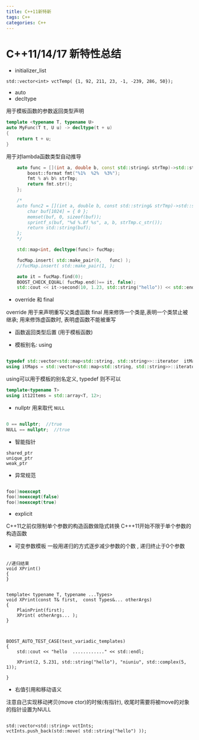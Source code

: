```yaml
---
title: C++11新特新
tags: C++
categories: C++
---
```


# C++11/14/17 新特性总结


- initializer_list

```
std::vector<int> vctTemp( {1, 92, 211, 23, -1, -239, 286, 50});
```






- auto 
- decltype

用于模板函数的参数返回类型声明
```cpp
template <typename T, typename U>
auto MyFunc(T t, U u) -> decltype(t + u)
{
	return t + u;
}

```

用于对lambda函数类型自动推导

```cpp
	auto func = [](int a, double b, const std::string& strTmp)->std::string {
		boost::format fmt("%1%  %2%  %3%");
		fmt % a% b% strTmp;
		return fmt.str();
	};

	/*
	auto func2 = [](int a, double b, const std::string& strTmp)->std::string {
		char buf[1024] = { 0 };
		memset(buf, 0, sizeof(buf));
		sprintf_s(buf, "%d %.8f %s", a, b, strTmp.c_str());
		return std::string(buf);
	};
	*/

	std::map<int, decltype(func)> fucMap;

	fucMap.insert( std::make_pair(0,   func) );
	//fucMap.insert( std::make_pair(1, );

	auto it = fucMap.find(0);
	BOOST_CHECK_EQUAL( fucMap.end()== it, false);
	std::cout << it->second(10, 1.23, std::string("hello")) << std::endl;

```

- override 和 final

override 用于来声明重写父类虚函数
final 用来修饰一个类是,表明一个类禁止被继承; 用来修饰虚函数时, 表明虚函数不能被重写




- 函数返回类型后置 (用于模板函数)

- 模板别名:  using

```cpp

typedef std::vector<std::map<std::string, std::string>>::iterator  itMaps;
using itMaps = std::vector<std::map<std::string, std::string>>::iterator  ;

```

using可以用于模板的别名定义, typedef 则不可以
```cpp
template<typename T>
using it12Items = std::array<T, 12>;   

```


- nullptr
用来取代  `NULL`
```cpp

0 == nullptr;  //true
NULL == nullptr;  //true


```


- 智能指针

```
shared_ptr
unique_ptr
weak_ptr
```



- 异常规范  

```cpp

foo()noexcept
foo()noexcept(false)
foo()noexcept(true)


```


- explicit

C++11之前仅限制单个参数的构造函数做隐式转换
C+++11开始不限于单个参数的构造函数



- 可变参数模板
一般用递归的方式逐步减少参数的个数 , 递归终止于0个参数

```

//递归结束
void XPrint()
{
}


template< typename T, typename ...Types>
void XPrint(const T& first,  const Types&... otherArgs)
{
	PlainPrint(first);
	XPrint( otherArgs... );
}



BOOST_AUTO_TEST_CASE(test_variadic_templates)
{
	std::cout << "hello  ............" << std::endl;

	XPrint(2, 5.231, std::string("hello"), "niuniu", std::complex(5, 1));

}

```


- 右值引用和移动语义

注意自己实现移动拷贝(move ctor)的时候(有指针), 收尾时需要将被move的对象的指针设置为NULL

```

std::vector<std::string> vctInts;
vctInts.push_back(std::move( std::string("hello") ));

```

